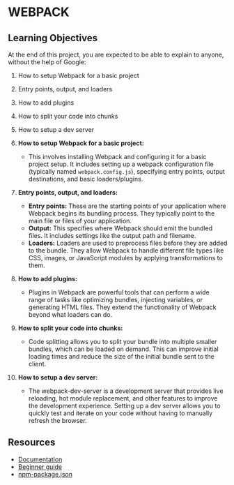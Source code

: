 # WEBPACK

## Learning Objectives

At the end of this project, you are expected to be able to explain to anyone, without the help of Google:

1. How to setup Webpack for a basic project
2. Entry points, output, and loaders
3. How to add plugins
4. How to split your code into chunks
5. How to setup a dev server

1. **How to setup Webpack for a basic project:**
   - This involves installing Webpack and configuring it for a basic project setup. It includes setting up a webpack configuration file (typically named `webpack.config.js`), specifying entry points, output destinations, and basic loaders/plugins.

2. **Entry points, output, and loaders:**
   - **Entry points:** These are the starting points of your application where Webpack begins its bundling process. They typically point to the main file or files of your application.
   - **Output:** This specifies where Webpack should emit the bundled files. It includes settings like the output path and filename.
   - **Loaders:** Loaders are used to preprocess files before they are added to the bundle. They allow Webpack to handle different file types like CSS, images, or JavaScript modules by applying transformations to them.

3. **How to add plugins:**
   - Plugins in Webpack are powerful tools that can perform a wide range of tasks like optimizing bundles, injecting variables, or generating HTML files. They extend the functionality of Webpack beyond what loaders can do.

4. **How to split your code into chunks:**
   - Code splitting allows you to split your bundle into multiple smaller bundles, which can be loaded on demand. This can improve initial loading times and reduce the size of the initial bundle sent to the client.

5. **How to setup a dev server:**
   - The webpack-dev-server is a development server that provides live reloading, hot module replacement, and other features to improve the development experience. Setting up a dev server allows you to quickly test and iterate on your code without having to manually refresh the browser.

## Resources
- [Documentation](https://webpack.js.org/concepts/)
- [Beginner guide](https://www.sitepoint.com/webpack-beginner-guide/)
- [npm-package.json](https://docs.npmjs.com/cli/v10/configuring-npm/package-json)